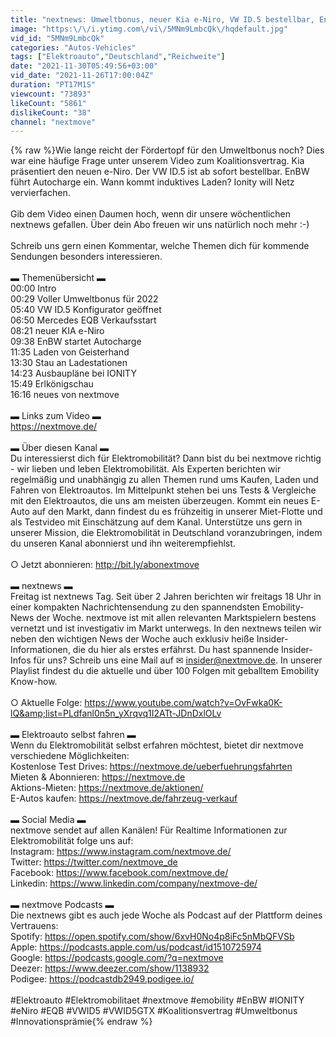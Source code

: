 ```yaml
---
title: "nextnews: Umweltbonus, neuer Kia e-Niro, VW ID.5 bestellbar, EnBW Autocharge, induktives Laden, EQB"
image: "https:\/\/i.ytimg.com\/vi\/5MNm9LmbcQk\/hqdefault.jpg"
vid_id: "5MNm9LmbcQk"
categories: "Autos-Vehicles"
tags: ["Elektroauto","Deutschland","Reichweite"]
date: "2021-11-30T05:49:56+03:00"
vid_date: "2021-11-26T17:00:04Z"
duration: "PT17M1S"
viewcount: "73893"
likeCount: "5861"
dislikeCount: "38"
channel: "nextmove"
---
```

{% raw %}Wie lange reicht der Fördertopf für den Umweltbonus noch? Dies war eine häufige Frage unter unserem Video zum Koalitionsvertrag. Kia präsentiert den neuen e-Niro. Der VW ID.5 ist ab sofort bestellbar. EnBW führt Autocharge ein. Wann kommt induktives Laden? Ionity will Netz vervierfachen. <br /><br />Gib dem Video einen Daumen hoch, wenn dir unsere wöchentlichen nextnews gefallen. Über dein Abo freuen wir uns natürlich noch mehr :-) <br /><br />Schreib uns gern einen Kommentar, welche Themen dich für kommende Sendungen besonders interessieren.<br /><br />▬ Themenübersicht ▬<br />00:00 Intro<br />00:29 Voller Umweltbonus für 2022<br />05:40 VW ID.5 Konfigurator geöffnet<br />06:50 Mercedes EQB Verkaufsstart<br />08:21 neuer KIA e-Niro<br />09:38 EnBW startet Autocharge<br />11:35 Laden von Geisterhand<br />13:30 Stau an Ladestationen<br />14:23 Ausbaupläne bei IONITY<br />15:49 Erlkönigschau<br />16:16 neues von nextmove<br /><br />▬ Links zum Video ▬<br /><a rel="nofollow" target="blank" href="https://nextmove.de/">https://nextmove.de/</a><br /><br />▬ Über diesen Kanal ▬<br />Du interessierst dich für Elektromobilität? Dann bist du bei nextmove richtig - wir lieben und leben Elektromobilität. Als Experten berichten wir regelmäßig und unabhängig zu allen Themen rund ums Kaufen, Laden und Fahren von Elektroautos. Im Mittelpunkt stehen bei uns Tests &amp; Vergleiche mit den Elektroautos, die uns am meisten überzeugen. Kommt ein neues E-Auto auf den Markt, dann findest du es frühzeitig in unserer Miet-Flotte und als Testvideo mit Einschätzung auf dem Kanal. Unterstütze uns gern in unserer Mission, die Elektromobilität in Deutschland voranzubringen, indem du unseren Kanal abonnierst und ihn weiterempfiehlst.<br /><br />○ Jetzt abonnieren: <a rel="nofollow" target="blank" href="http://bit.ly/abonextmove">http://bit.ly/abonextmove</a><br /><br />▬ nextnews ▬<br />Freitag ist nextnews Tag. Seit über 2 Jahren berichten wir freitags 18 Uhr in einer kompakten Nachrichtensendung zu den spannendsten Emobility-News der Woche. nextmove ist mit allen relevanten Marktspielern bestens vernetzt und ist investigativ im Markt unterwegs. In den nextnews teilen wir neben den wichtigen News der Woche auch exklusiv heiße Insider-Informationen, die du hier als erstes erfährst. Du hast spannende Insider-Infos für uns? Schreib uns eine Mail auf ✉ insider@nextmove.de. In unserer Playlist findest du die aktuelle und über 100 Folgen mit geballtem Emobility Know-how.<br /><br />○ Aktuelle Folge: <a rel="nofollow" target="blank" href="https://www.youtube.com/watch?v=OvFwka0K-lQ&amp;list=PLdfanl0n5n_yXrqvq1I2ATt-JDnDxlOLv">https://www.youtube.com/watch?v=OvFwka0K-lQ&amp;list=PLdfanl0n5n_yXrqvq1I2ATt-JDnDxlOLv</a><br /><br />▬ Elektroauto selbst fahren ▬<br />Wenn du Elektromobilität selbst erfahren möchtest, bietet dir nextmove verschiedene Möglichkeiten:<br />Kostenlose Test Drives: <a rel="nofollow" target="blank" href="https://nextmove.de/ueberfuehrungsfahrten">https://nextmove.de/ueberfuehrungsfahrten</a><br />Mieten &amp; Abonnieren: <a rel="nofollow" target="blank" href="https://nextmove.de">https://nextmove.de</a><br />Aktions-Mieten: <a rel="nofollow" target="blank" href="https://nextmove.de/aktionen/">https://nextmove.de/aktionen/</a><br />E-Autos kaufen: <a rel="nofollow" target="blank" href="https://nextmove.de/fahrzeug-verkauf">https://nextmove.de/fahrzeug-verkauf</a><br /><br />▬ Social Media ▬<br />nextmove sendet auf allen Kanälen! Für Realtime Informationen zur Elektromobilität folge uns auf: <br />Instagram: <a rel="nofollow" target="blank" href="https://www.instagram.com/nextmove.de/">https://www.instagram.com/nextmove.de/</a><br />Twitter: <a rel="nofollow" target="blank" href="https://twitter.com/nextmove_de">https://twitter.com/nextmove_de</a><br />Facebook: <a rel="nofollow" target="blank" href="https://www.facebook.com/nextmove.de/">https://www.facebook.com/nextmove.de/</a><br />Linkedin: <a rel="nofollow" target="blank" href="https://www.linkedin.com/company/nextmove-de/">https://www.linkedin.com/company/nextmove-de/</a><br /><br />▬ nextmove Podcasts ▬<br />Die nextnews gibt es auch jede Woche als Podcast auf der Plattform deines Vertrauens:<br />Spotify: <a rel="nofollow" target="blank" href="https://open.spotify.com/show/6xvH0No4p8iFc5nMbQFVSb">https://open.spotify.com/show/6xvH0No4p8iFc5nMbQFVSb</a><br />Apple: <a rel="nofollow" target="blank" href="https://podcasts.apple.com/us/podcast/id1510725974">https://podcasts.apple.com/us/podcast/id1510725974</a><br />Google: <a rel="nofollow" target="blank" href="https://podcasts.google.com/?q=nextmove">https://podcasts.google.com/?q=nextmove</a><br />Deezer: <a rel="nofollow" target="blank" href="https://www.deezer.com/show/1138932">https://www.deezer.com/show/1138932</a><br />Podigee: <a rel="nofollow" target="blank" href="https://podcastdb2949.podigee.io/">https://podcastdb2949.podigee.io/</a><br /><br />#Elektroauto #Elektromobilitaet #nextmove #emobility #EnBW #IONITY #eNiro #EQB #VWID5 #VWID5GTX #Koalitionsvertrag #Umweltbonus #Innovationsprämie{% endraw %}
